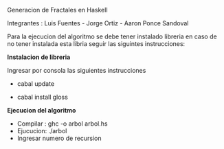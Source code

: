  Generacion de Fractales en Haskell

Integrantes : Luis Fuentes - Jorge Ortiz - Aaron Ponce Sandoval

Para la ejecucion del algoritmo se debe tener instalado libreria 
en caso de no tener instalada esta libria seguir las siguintes instrucciones:

**Instalacion de libreria**

Ingresar por consola las siguientes instrucciones

- cabal update

- cabal install gloss

**Ejecucion del algoritmo**

- Compilar : ghc -o arbol arbol.hs
- Ejucucion: ./arbol
- Ingresar numero de recursion
